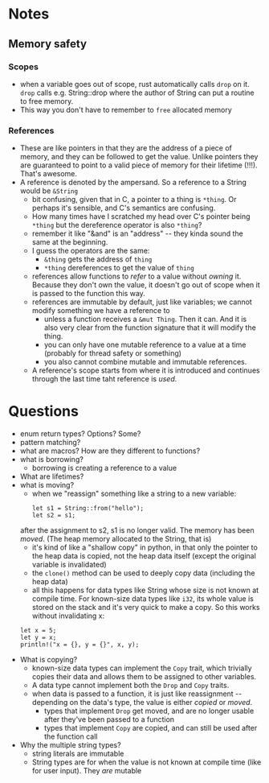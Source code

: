 # Notes 
## Memory safety
### Scopes
- when a variable goes out of scope, rust automatically calls `drop` on it. `drop` calls e.g. String::drop where the author of String can put a routine to free memory. 
- This way you don't have to remember to `free` allocated memory

### References 
- These are like pointers in that they are the address of a piece of memory, and they can be followed to get the value. Unlike pointers they are guaranteed to point to a valid piece of memory for their lifetime (!!!). That's awesome. 
- A reference is denoted by the ampersand. So a reference to a String would be `&String` 
    - bit confusing, given that in C, a pointer to a thing is `*thing`. Or perhaps it's sensible, and C's semantics are confusing. 
    - How many times have I scratched my head over C's pointer being `*thing` but the dereference operator is also `*thing`?
    - remember it like "&and" is an "address" -- they kinda sound the same at the beginning.
    - I guess the operators are the same: 
        - `&thing` gets the address of `thing`
        - `*thing` dereferences to get the value of `thing`
    - references allow functions to *refer* to a value without *owning* it. Because they don't own the value, it doesn't go out of scope when it is passed to the function this way. 
    - references are immutable by default, just like variables; we cannot modify something we have a reference to
        - unless a function receives a `&mut Thing`. Then it can. And it is also very clear from the function signature that it will modify the thing.
        - you can only have one mutable reference to a value at a time (probably for thread safety or something)
        - you also cannot combine mutable and immutable references.
    - A reference's scope starts from where it is introduced and continues through the last time taht reference is *used*. 

# Questions 
- enum return types? Options? Some?
- pattern matching?
- what are macros? How are they different to functions?
- what is borrowing? 
    - borrowing is creating a reference to a value
- What are lifetimes?
- what is moving?
    - when we "reassign" something like a string to a new variable: 
        ```
        let s1 = String::from("hello");
        let s2 = s1;
        ```
    after the assignment to s2, s1 is no longer valid. The memory has been *moved*. (The heap memory allocated to the String, that is)
    - it's kind of like a "shallow copy" in python, in that only the pointer to the heap data is copied, not the heap data itself (except the original variable is invalidated)
    - the `clone()` method can be used to deeply copy data (including the heap data)
    - all this happens for data types like String whose size is not known at compile time. For known-size data types like `i32`, its whole value is stored on the stack and it's very quick to make a copy. So this works without invalidating x: 
    ```
    let x = 5;
    let y = x;
    println!("x = {}, y = {}", x, y);
    ```
- What is copying? 
    - known-size data types can implement the `Copy` trait, which trivially copies their data and allows them to be assigned to other variables. 
    - A data type cannot implement both the `Drop` and `Copy` traits. 
    - when data is passed to a function, it is just like reassignment -- depending on the data's type, the value is either *copied* or *moved*.
        - types that implement `Drop` get moved, and are no longer usable after they've been passed to a function
        - types that implement `Copy` are copied, and can still be used after the function call
- Why the multiple string types? 
    - string literals are immutable
    - String types are for when the value is not known at compile time (like for user input). They *are* mutable